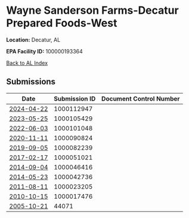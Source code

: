 # Wayne Sanderson Farms-Decatur Prepared Foods-West 

**Location:** Decatur, AL

**EPA Facility ID:** 100000193364

[Back to AL Index](../../index.md)

## Submissions

| Date | Submission ID | Document Control Number |
|------|--------------|-------------------------|
| [2024-04-22](submissions/1000112947.md) | 1000112947 |  |
| [2023-05-25](submissions/1000105429.md) | 1000105429 |  |
| [2022-06-03](submissions/1000101048.md) | 1000101048 |  |
| [2020-11-11](submissions/1000090824.md) | 1000090824 |  |
| [2019-09-05](submissions/1000082239.md) | 1000082239 |  |
| [2017-02-17](submissions/1000051021.md) | 1000051021 |  |
| [2014-09-04](submissions/1000046416.md) | 1000046416 |  |
| [2014-05-23](submissions/1000042736.md) | 1000042736 |  |
| [2011-08-11](submissions/1000023205.md) | 1000023205 |  |
| [2010-10-15](submissions/1000017476.md) | 1000017476 |  |
| [2005-10-21](submissions/44071.md) | 44071 |  |
